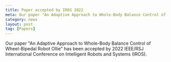 ```yaml
---
title: Paper accepted by IROS 2022
meta: Our paper "An Adaptive Approach to Whole-Body Balance Control of Wheel-Bipedal Robot Ollie" has been accepted by IROS 2022
category: news
layout: post
tag: [Papers]
---
```


Our paper "An Adaptive Approach to Whole-Body Balance Control of Wheel-Bipedal Robot Ollie" has been accepted by 2022 IEEE/RSJ International Conference on Intelligent Robots and Systems (IROS).